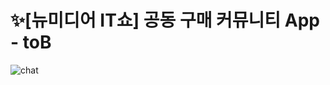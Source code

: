 # ✨[뉴미디어 IT쇼] 공동 구매 커뮤니티 App - toB

![chat](https://user-images.githubusercontent.com/72854680/177549346-a4caf6eb-77e6-41e4-95dd-8024f5244aeb.gif)
